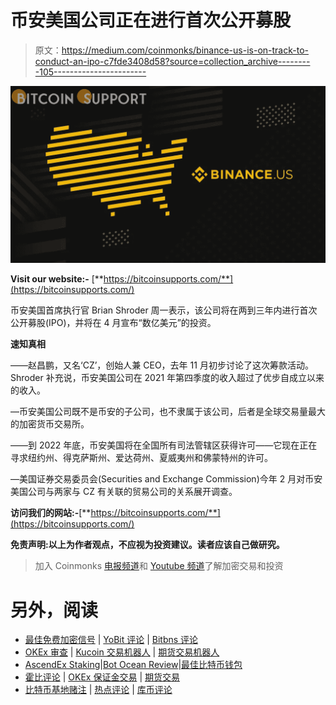 # 币安美国公司正在进行首次公开募股

> 原文：<https://medium.com/coinmonks/binance-us-is-on-track-to-conduct-an-ipo-c7fde3408d58?source=collection_archive---------105----------------------->

![](img/07ae28115660eb92c73f2bf6660bd10a.png)

**Visit our website:-** [**https://bitcoinsupports.com/**](https://bitcoinsupports.com/)

币安美国首席执行官 Brian Shroder 周一表示，该公司将在两到三年内进行首次公开募股(IPO)，并将在 4 月宣布“数亿美元”的投资。

**速知真相**

——赵昌鹏，又名‘CZ’，创始人兼 CEO，去年 11 月初步讨论了这次筹款活动。Shroder 补充说，币安美国公司在 2021 年第四季度的收入超过了优步自成立以来的收入。

—币安美国公司既不是币安的子公司，也不隶属于该公司，后者是全球交易量最大的加密货币交易所。

——到 2022 年底，币安美国将在全国所有司法管辖区获得许可——它现在正在寻求纽约州、得克萨斯州、爱达荷州、夏威夷州和佛蒙特州的许可。

—美国证券交易委员会(Securities and Exchange Commission)今年 2 月对币安美国公司与两家与 CZ 有关联的贸易公司的关系展开调查。

**访问我们的网站:-**[**https://bitcoinsupports.com/**](https://bitcoinsupports.com/)

**免责声明:以上为作者观点，不应视为投资建议。读者应该自己做研究。**

> 加入 Coinmonks [电报频道](https://t.me/coincodecap)和 [Youtube 频道](https://www.youtube.com/c/coinmonks/videos)了解加密交易和投资

# 另外，阅读

*   [最佳免费加密信号](https://coincodecap.com/free-crypto-signals) | [YoBit 评论](/coinmonks/yobit-review-175464162c62) | [Bitbns 评论](/coinmonks/bitbns-review-38256a07e161)
*   [OKEx 审查](/coinmonks/okex-review-6b369304110f) | [Kucoin 交易机器人](/coinmonks/kucoin-trading-bot-automate-your-trades-8cf0ca2138e0) | [期货交易机器人](/coinmonks/futures-trading-bots-5a282ccee3f5)
*   [AscendEx Staking](https://coincodecap.com/ascendex-staking)|[Bot Ocean Review](https://coincodecap.com/bot-ocean-review)|[最佳比特币钱包](https://coincodecap.com/bitcoin-wallets-india)
*   [霍比评论](https://coincodecap.com/huobi-review) | [OKEx 保证金交易](https://coincodecap.com/okex-margin-trading) | [期货交易](https://coincodecap.com/futures-trading)
*   [比特币基地赌注](https://coincodecap.com/coinbase-staking) | [热点评论](/coinmonks/hotbit-review-cd5bec41dafb) | [库币评论](https://coincodecap.com/kucoin-review)
